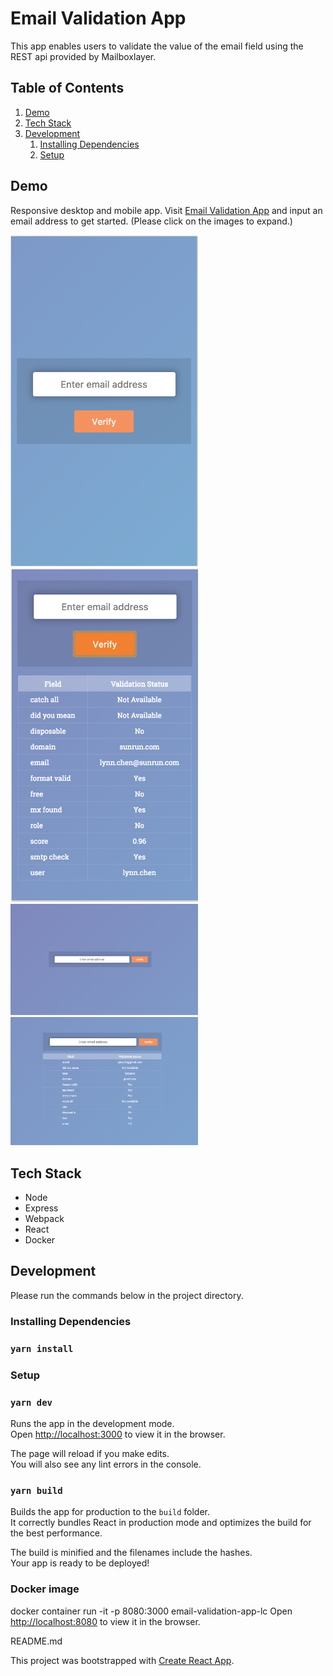 # Email Validation App

This app enables users to validate the value of the email field using the REST api provided by Mailboxlayer.

## Table of Contents

1. [Demo](#Demo)
1. [Tech Stack](#tech-stack)
1. [Development](#development)
    1. [Installing Dependencies](#installing-dependencies)
    1. [Setup](#setup)

## Demo
Responsive desktop and mobile app. Visit [Email Validation App](https://lynnc24.github.io) and input an email address to get started. (Please click on the images to expand.)

<p float="left">
  <img src="demo_images/mobile_input.png" width="300"/>
  <img src="demo_images/mobile_table.png" width="300"/>
  <img src="demo_images/web_input.png" width="300"/>
  <img src="demo_images/web_table.png" width="300"/>
</p>

## Tech Stack

- Node
- Express
- Webpack
- React
- Docker

## Development

Please run the commands below in the project directory.

### Installing Dependencies

### `yarn install`

### Setup

### `yarn dev`

Runs the app in the development mode.<br>
Open [http://localhost:3000](http://localhost:3000) to view it in the browser.

The page will reload if you make edits.<br>
You will also see any lint errors in the console.

### `yarn build`

Builds the app for production to the `build` folder.<br>
It correctly bundles React in production mode and optimizes the build for the best performance.

The build is minified and the filenames include the hashes.<br>
Your app is ready to be deployed!

### Docker image
docker container run -it -p 8080:3000 email-validation-app-lc
Open [http://localhost:8080](http://localhost:8080) to view it in the browser.

README.md

This project was bootstrapped with [Create React App](https://github.com/facebookincubator/create-react-app).

